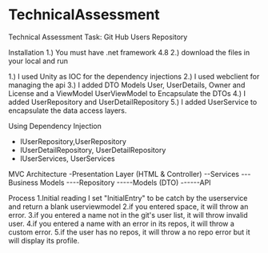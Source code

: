 # TechnicalAssessment
Technical Assessment Task: Git Hub Users Repository

Installation
1.) You must have .net framework 4.8
2.) download the files in your local and run


1.) I used Unity as IOC for the dependency injections
2.) I used webclient for managing the api
3.) I added DTO Models User, UserDetails, Owner and License and a ViewModel UserViewModel to Encapsulate the DTOs
4.) I added UserRepository and UserDetailRepository
5.) I added UserService to encapsulate the data access layers.

Using Dependency Injection
 - IUserRepository,UserRepository
 - IUserDetailRepository, UserDetailRepository
 - IUserServices,  UserServices

 MVC Architecture
 -Presentation Layer (HTML &  Controller)
 --Services
 ---Business Models
 ----Repository
 -----Models (DTO)
 ------API

 Process
 1.Initial reading I set "InitialEntry" to be catch by the userservice and return a blank userviewmodel
 2.if you entered space, it will throw an error.
 3.if you entered a name not in the git's user list, it will throw invalid user.
 4.if you entered a name with an error in its repos, it will throw a custom error.
 5.if the user has no  repos, it will throw a no repo error but it will display its profile.

